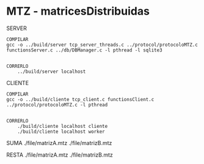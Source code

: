 # MTZ - matricesDistribuidas

SERVER

	COMPILAR
	gcc -o ../build/server tcp_server_threads.c ../protocol/protocoloMTZ.c functionsServer.c ../db/DBManager.c -l pthread -l sqlite3

	
	CORRERLO
		../build/server localhost


CLIENTE
	
	COMPILAR
	gcc -o ../build/cliente tcp_client.c functionsClient.c ../protocol/protocoloMTZ.c -l pthread

	
	CORRERLO
		./build/cliente localhost cliente
		./build/cliente localhost worker


SUMA ./file/matrizA.mtz ./file/matrizB.mtz

RESTA ./file/matrizA.mtz ./file/matrizB.mtz
